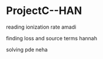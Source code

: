 # ProjectC--HAN


reading ionization rate
amadi


finding loss and source terms
hannah


solving pde
neha



